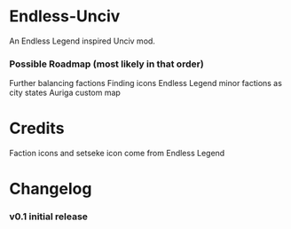 # Endless-Unciv
An Endless Legend inspired Unciv mod.

### Possible Roadmap (most likely in that order)
Further balancing factions
Finding icons
Endless Legend minor factions as city states
Auriga custom map

# Credits
Faction icons and setseke icon come from Endless Legend

# Changelog
### v0.1	initial release
